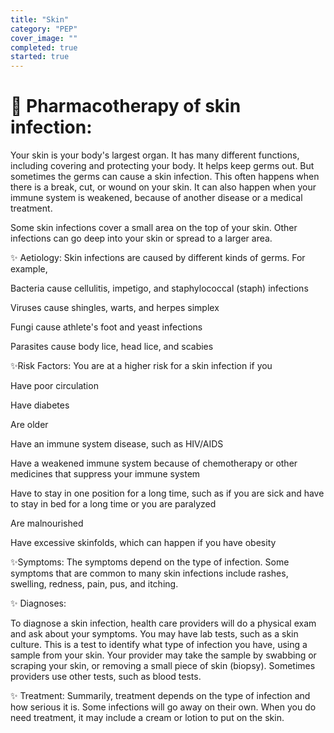 ```yaml
---
title: "Skin"
category: "PEP"
cover_image: ""
completed: true
started: true
---
```


# 📌 Pharmacotherapy of skin infection:

Your skin is your body's largest organ. It has many different functions, including covering and protecting your body. It helps keep germs out. But sometimes the germs can cause a skin infection. This often happens when there is a break, cut, or wound on your skin. It can also happen when your immune system is weakened, because of another disease or a medical treatment.

Some skin infections cover a small area on the top of your skin. Other infections can go deep into your skin or spread to a larger area.

✨ Aetiology:
Skin infections are caused by different kinds of germs. For example,

Bacteria cause cellulitis, impetigo, and staphylococcal (staph) infections

Viruses cause shingles, warts, and herpes simplex

Fungi cause athlete's foot and yeast infections

Parasites cause body lice, head lice, and scabies

✨Risk Factors:
You are at a higher risk for a skin infection if you

Have poor circulation

Have diabetes

Are older

Have an immune system disease, such as HIV/AIDS

Have a weakened immune system because of chemotherapy or other medicines that suppress your immune system

Have to stay in one position for a long time, such as if you are sick and have to stay in bed for a long time or you are paralyzed

Are malnourished

Have excessive skinfolds, which can happen if you have obesity

✨Symptoms:
The symptoms depend on the type of infection. Some symptoms that are common to many skin infections include rashes, swelling, redness, pain, pus, and itching.

✨ Diagnoses:

To diagnose a skin infection, health care providers will do a physical exam and ask about your symptoms. You may have lab tests, such as a skin culture. This is a test to identify what type of infection you have, using a sample from your skin. Your provider may take the sample by swabbing or scraping your skin, or removing a small piece of skin (biopsy). Sometimes providers use other tests, such as blood tests.

✨ Treatment:
Summarily, treatment depends on the type of infection and how serious it is. Some infections will go away on their own. When you do need treatment, it may include a cream or lotion to put on the skin.
